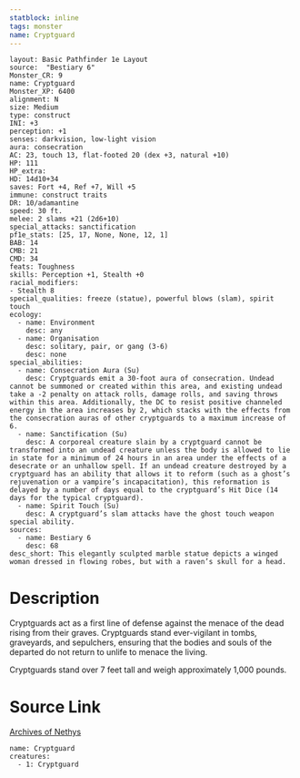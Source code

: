 ```yaml
---
statblock: inline
tags: monster
name: Cryptguard
---
```

```statblock
layout: Basic Pathfinder 1e Layout
source:  "Bestiary 6"
Monster_CR: 9
name: Cryptguard
Monster_XP: 6400
alignment: N
size: Medium
type: construct
INI: +3
perception: +1
senses: darkvision, low-light vision
aura: consecration
AC: 23, touch 13, flat-footed 20 (dex +3, natural +10)
HP: 111
HP_extra: 
HD: 14d10+34
saves: Fort +4, Ref +7, Will +5
immune: construct traits
DR: 10/adamantine
speed: 30 ft.
melee: 2 slams +21 (2d6+10)
special_attacks: sanctification
pf1e_stats: [25, 17, None, None, 12, 1]
BAB: 14
CMB: 21
CMD: 34
feats: Toughness
skills: Perception +1, Stealth +0
racial_modifiers:
- Stealth 8
special_qualities: freeze (statue), powerful blows (slam), spirit touch
ecology:
  - name: Environment
    desc: any
  - name: Organisation
    desc: solitary, pair, or gang (3-6)
    desc: none
special_abilities:
  - name: Consecration Aura (Su)
    desc: Cryptguards emit a 30-foot aura of consecration. Undead cannot be summoned or created within this area, and existing undead take a -2 penalty on attack rolls, damage rolls, and saving throws within this area. Additionally, the DC to resist positive channeled energy in the area increases by 2, which stacks with the effects from the consecration auras of other cryptguards to a maximum increase of 6.
  - name: Sanctification (Su)
    desc: A corporeal creature slain by a cryptguard cannot be transformed into an undead creature unless the body is allowed to lie in state for a minimum of 24 hours in an area under the effects of a desecrate or an unhallow spell. If an undead creature destroyed by a cryptguard has an ability that allows it to reform (such as a ghost’s rejuvenation or a vampire’s incapacitation), this reformation is delayed by a number of days equal to the cryptguard’s Hit Dice (14 days for the typical cryptguard).
  - name: Spirit Touch (Su)
    desc: A cryptguard’s slam attacks have the ghost touch weapon special ability.
sources:
  - name: Bestiary 6
    desc: 68
desc_short: This elegantly sculpted marble statue depicts a winged woman dressed in flowing robes, but with a raven’s skull for a head.
```
# Description
Cryptguards act as a first line of defense against the menace of the dead rising from their graves. Cryptguards stand ever-vigilant in tombs, graveyards, and sepulchers, ensuring that the bodies and souls of the departed do not return to unlife to menace the living. 

Cryptguards stand over 7 feet tall and weigh approximately 1,000 pounds.
# Source Link
[Archives of Nethys](https://aonprd.com/MonsterDisplay.aspx?ItemName=Cryptguard)
```encounter-table
name: Cryptguard
creatures:
  - 1: Cryptguard
```
